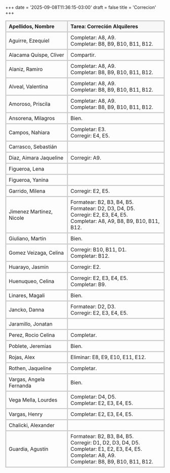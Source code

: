 +++
date = '2025-09-08T11:36:15-03:00'
draft = false
title = 'Correcion'
+++

<style>
	table { border-collapse: collapse; width: 100%; }
	th, td { border: 3px solid #ccc; padding: 6px 8px; text-align: left; }
	thead { background: #f7f7f7; }
</style>

<table>
  <thead>
    <tr>
      <th>Apellidos, Nombre</th>
      <th>Tarea: Correción Alquileres</th>
    </tr>
  </thead>
  <tbody>
    <tr>
      <td>Aguirre, Ezequiel</td>
      <td>Completar: A8, A9.<br>Completar: B8, B9, B10, B11, B12.</td>
    </tr>
    <tr>
      <td>Alacama Quispe, Cliver</td>
      <td>Compartir.</td>
    </tr>
    <tr>
      <td>Alaniz, Ramiro</td>
      <td>Completar: A8, A9.<br>Completar: B8, B9, B10, B11, B12.</td>
    </tr>
    <tr>
      <td>Alveal, Valentina</td>
      <td>Completar: A8, A9.<br>Completar: B8, B9, B10, B11, B12.</td>
    </tr>
    <tr>
      <td>Amoroso, Priscila</td>
      <td>Completar: A8, A9.<br>Completar: B8, B9, B10, B11, B12.</td>
    </tr>
    <tr>
      <td>Ansorena, Milagros</td>
      <td>Bien.</td>
    </tr>
    <tr>
      <td>Campos, Nahiara</td>
      <td>Completar: E3.<br>Corregir: E4, E5.</td>
    </tr>
    <tr>
      <td>Carrasco, Sebastián</td>
      <td></td>
    </tr>
    <tr>
      <td>Diaz, Aimara Jaqueline</td>
      <td>Corregir: A9.</td>
    </tr>
    <tr>
      <td>Figueroa, Lena</td>
      <td></td>
    </tr>
    <tr>
      <td>Figueroa, Yanina</td>
      <td></td>
    </tr>
    <tr>
      <td>Garrido, Milena</td>
      <td>Corregir: E2, E5.</td>
    </tr>
    <tr>
      <td>Jimenez Martinez, Nicole</td>
      <td>Formatear: B2, B3, B4, B5.<br>Formatear: D2, D3, D4, D5.<br>Corregir: E2, E3, E4, E5.<br>Completar: A8, A9, B8, B9, B10, B11, B12.</td>
    </tr>
    <tr>
      <td>Giuliano, Martin</td>
      <td>Bien.</td>
    </tr>
    <tr>
      <td>Gomez Veizaga, Celina</td>
      <td>Corregir: B10, B11, D1.<br>Completar: B12.</td>
    </tr>
    <tr>
      <td>Huarayo, Jasmin</td>
      <td>Corregir: E2.</td>
    </tr>
    <tr>
      <td>Huenuqueo, Celina</td>
      <td>Corregir: E2, E3, E4, E5.<br>Completar: B9.</td>
    </tr>
    <tr>
      <td>Linares, Magali</td>
      <td>Bien.</td>
    </tr>
    <tr>
      <td>Jancko, Danna</td>
      <td>Formatear: D2, D3.<br>Corregir: E2, E3, E4, E5.</td>
    </tr>
    <tr>
      <td>Jaramillo, Jonatan</td>
      <td></td>
    </tr>
    <tr>
      <td>Perez, Rocio Celina</td>
      <td>Completar.</td>
    </tr>
    <tr>
      <td>Poblete, Jeremias</td>
      <td>Bien.</td>
    </tr>
    <tr>
      <td>Rojas, Alex</td>
      <td>Eliminar: E8, E9, E10, E11, E12.</td>
    </tr>
    <tr>
      <td>Rothen, Jaqueline</td>
      <td>Completar.</td>
    </tr>
    <tr>
      <td>Vargas, Angela Fernanda</td>
      <td>Bien.</td>
    </tr>
    <tr>
      <td>Vega Mella, Lourdes</td>
      <td>Completar: D4, D5.<br>Completar: E2, E3, E4, E5.</td>
    </tr>
    <tr>
      <td>Vargas, Henry</td>
      <td>Completar: E2, E3, E4, E5.</td>
    </tr>
    <tr>
      <td>Chalicki, Alexander</td>
      <td></td>
    </tr>
    <tr>
      <td>Guardia, Agustín</td>
      <td>Formatear: B2, B3, B4, B5.<br>Corregir: D1, D2, D3, D4, D5.<br>Completar: E1, E2, E3, E4, E5.<br>Completar: A8, A9.<br>Completar: B8, B9, B10, B11, B12.</td>
    </tr>
  </tbody>
</table>
